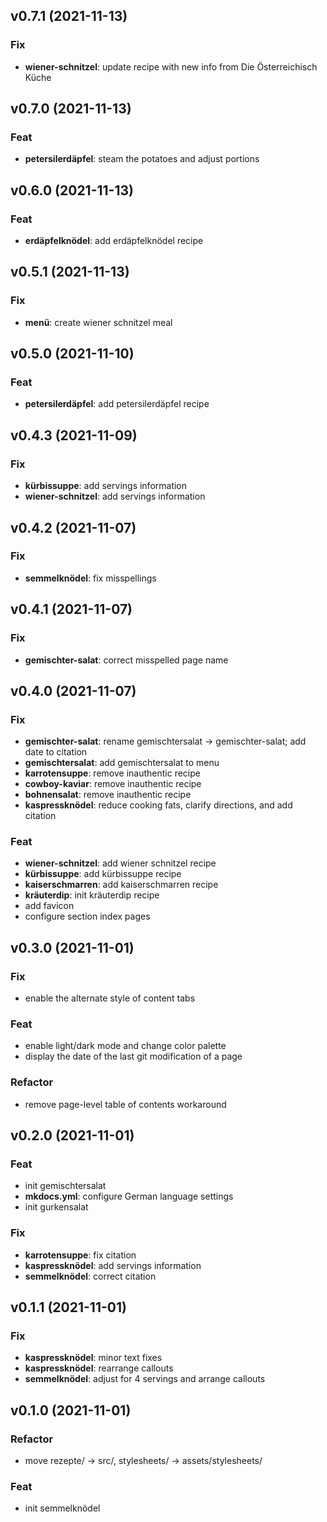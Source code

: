 ## v0.7.1 (2021-11-13)

### Fix

- **wiener-schnitzel**: update recipe with new info from Die Österreichisch Küche

## v0.7.0 (2021-11-13)

### Feat

- **petersilerdäpfel**: steam the potatoes and adjust portions

## v0.6.0 (2021-11-13)

### Feat

- **erdäpfelknödel**: add erdäpfelknödel recipe

## v0.5.1 (2021-11-13)

### Fix

- **menü**: create wiener schnitzel meal

## v0.5.0 (2021-11-10)

### Feat

- **petersilerdäpfel**: add petersilerdäpfel recipe

## v0.4.3 (2021-11-09)

### Fix

- **kürbissuppe**: add servings information
- **wiener-schnitzel**: add servings information

## v0.4.2 (2021-11-07)

### Fix

- **semmelknödel**: fix misspellings

## v0.4.1 (2021-11-07)

### Fix

- **gemischter-salat**: correct misspelled page name

## v0.4.0 (2021-11-07)

### Fix

- **gemischter-salat**: rename gemischtersalat -> gemischter-salat; add date to citation
- **gemischtersalat**: add gemischtersalat to menu
- **karrotensuppe**: remove inauthentic recipe
- **cowboy-kaviar**: remove inauthentic recipe
- **bohnensalat**: remove inauthentic recipe
- **kaspressknödel**: reduce cooking fats, clarify directions, and add citation

### Feat

- **wiener-schnitzel**: add wiener schnitzel recipe
- **kürbissuppe**: add kürbissuppe recipe
- **kaiserschmarren**: add kaiserschmarren recipe
- **kräuterdip**: init kräuterdip recipe
- add favicon
- configure section index pages

## v0.3.0 (2021-11-01)

### Fix

- enable the alternate style of content tabs

### Feat

- enable light/dark mode and change color palette
- display the date of the last git modification of a page

### Refactor

- remove page-level table of contents workaround

## v0.2.0 (2021-11-01)

### Feat

- init gemischtersalat
- **mkdocs.yml**: configure German language settings
- init gurkensalat

### Fix

- **karrotensuppe**: fix citation
- **kaspressknödel**: add servings information
- **semmelknödel**: correct citation

## v0.1.1 (2021-11-01)

### Fix

- **kaspressknödel**: minor text fixes
- **kaspressknödel**: rearrange callouts
- **semmelknödel**: adjust for 4 servings and arrange callouts

## v0.1.0 (2021-11-01)

### Refactor

- move rezepte/ -> src/, stylesheets/ -> assets/stylesheets/

### Feat

- init semmelknödel
